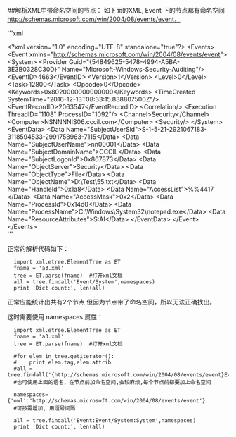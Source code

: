 ##解析XML中带命名空间的节点：
如下面的XML, Event 下的节点都有命名空间 http://schemas.microsoft.com/win/2004/08/events/event，

'''xml

&lt;?xml version="1.0" encoding="UTF-8" standalone="true"?&gt;
&lt;Events&gt;
&lt;Event xmlns="http://schemas.microsoft.com/win/2004/08/events/event"&gt;
&lt;System&gt;
  &lt;Provider Guid="{54849625-5478-4994-A5BA-3E3B0328C30D}" Name="Microsoft-Windows-Security-Auditing"/&gt;
  &lt;EventID&gt;4663&lt;/EventID&gt;
          &lt;Version&gt;1&lt;/Version&gt;
          &lt;Level&gt;0&lt;/Level&gt;
          &lt;Task&gt;12800&lt;/Task&gt;
          &lt;Opcode&gt;0&lt;/Opcode&gt;
          &lt;Keywords&gt;0x8020000000000000&lt;/Keywords&gt;
          &lt;TimeCreated SystemTime="2016-12-13T08:33:15.838807500Z"/&gt;
          &lt;EventRecordID&gt;2063547&lt;/EventRecordID&gt;
          &lt;Correlation/&gt;
          &lt;Execution ThreadID="1108" ProcessID="1092"/&gt;
          &lt;Channel&gt;Security&lt;/Channel&gt;
          &lt;Computer&gt;NSNNNNIS06.cccil.com&lt;/Computer&gt;
          &lt;Security/&gt;
          &lt;/System&gt;
          &lt;EventData&gt;
          &lt;Data Name="SubjectUserSid"&gt;S-1-5-21-2921067183-3118594533-2991758963-7115&lt;/Data&gt;
          &lt;Data Name="SubjectUserName"&gt;nn00001&lt;/Data&gt;
          &lt;Data Name="SubjectDomainName"&gt;CCCIL&lt;/Data&gt;
          &lt;Data Name="SubjectLogonId"&gt;0x867873&lt;/Data&gt;
          &lt;Data Name="ObjectServer"&gt;Security&lt;/Data&gt;
          &lt;Data Name="ObjectType"&gt;File&lt;/Data&gt;
          &lt;Data Name="ObjectName"&gt;D:\Test\55.txt&lt;/Data&gt;
          &lt;Data Name="HandleId"&gt;0x1a8&lt;/Data&gt;
          &lt;Data Name="AccessList"&gt;%%4417 &lt;/Data&gt;
          &lt;Data Name="AccessMask"&gt;0x2&lt;/Data&gt;
          &lt;Data Name="ProcessId"&gt;0x14d0&lt;/Data&gt;
          &lt;Data Name="ProcessName"&gt;C:\Windows\System32\notepad.exe&lt;/Data&gt;
          &lt;Data Name="ResourceAttributes"&gt;S:AI&lt;/Data&gt;
          &lt;/EventData&gt;
          &lt;/Event&gt;
          &lt;/Events&gt;     
'''

正常的解析代码如下：

      import xml.etree.ElementTree as ET
      fname = 'a3.xml'
      tree = ET.parse(fname)  #打开xml文档 
      all = tree.findall('Event/System',namespaces)
      print 'Dict count:', len(all)
  正常应能统计出共有2个节点 但因为节点带了命名空间，所以无法正确找出。

  这时需要使用 namespaces 属性：

      import xml.etree.ElementTree as ET
      fname = 'a3.xml'
      tree = ET.parse(fname)  #打开xml文档 

      #for elem in tree.getiterator():
      #    print elem.tag,elem.attrib
      #all = tree.findall('{http://schemas.microsoft.com/win/2004/08/events/event}Event')
      #也可使用上面的语名，在节点前加命名空间,会较麻烦,每个节点前都要加上命名空间

      namespaces={'owl':'http://schemas.microsoft.com/win/2004/08/events/event'}
      #可按需增加, 用逗号间隔

      all = tree.findall('Event:Event/System:System',namespaces)
      print 'Dict count:', len(all)
